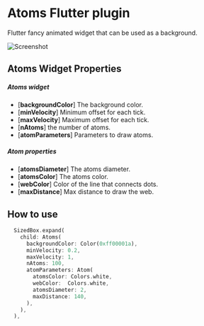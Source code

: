 # Atoms Flutter plugin

Flutter fancy animated widget that can be used as a background.

![Screenshot](https://github.com/alnitak/atoms/blob/master/img/atoms.gif?raw=true "Atoma Demo")

## Atoms Widget Properties

##### Atoms widget
* [**backgroundColor**] The background color.
* [**minVelocity**] Minimum offset for each tick.
* [**maxVelocity**] Maximum offset for each tick.
* [**nAtoms**] the number of atoms.
* [**atomParameters**] Parameters to draw atoms.

##### Atom properties
* [**atomsDiameter**] The atoms diameter.
* [**atomsColor**] The atoms color.
* [**webColor**] Color of the line that connects dots.
* [**maxDistance**] Max distance to draw the web.


## How to use

```dart
  SizedBox.expand(
    child: Atoms(
      backgroundColor: Color(0xff00001a),
      minVelocity: 0.2,
      maxVelocity: 1,
      nAtoms: 100,
      atomParameters: Atom(
        atomsColor: Colors.white,
        webColor:  Colors.white,
        atomsDiameter: 2,
        maxDistance: 140,
      ),
    ),
  ),
```


